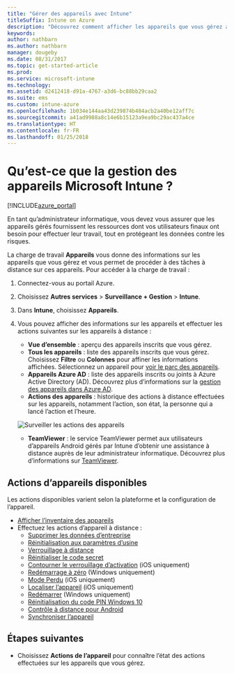 ```yaml
---
title: "Gérer des appareils avec Intune"
titleSuffix: Intune on Azure
description: "Découvrez comment afficher les appareils que vous gérez avec Intune et effectuer diverses opérations dessus."
keywords: 
author: nathbarn
ms.author: nathbarn
manager: dougeby
ms.date: 08/31/2017
ms.topic: get-started-article
ms.prod: 
ms.service: microsoft-intune
ms.technology: 
ms.assetid: d2412418-d91a-4767-a3d6-bc88bb29caa2
ms.suite: ems
ms.custom: intune-azure
ms.openlocfilehash: 1b034e144aa43d239874b484acb2a40be12aff7c
ms.sourcegitcommit: a41ad9988a8c14e6b15123a9ea9bc29ac437a4ce
ms.translationtype: HT
ms.contentlocale: fr-FR
ms.lasthandoff: 01/25/2018
---
```

# <a name="what-is-microsoft-intune-device-management"></a>Qu’est-ce que la gestion des appareils Microsoft Intune ?


[!INCLUDE[azure_portal](./includes/azure_portal.md)]

En tant qu’administrateur informatique, vous devez vous assurer que les appareils gérés fournissent les ressources dont vos utilisateurs finaux ont besoin pour effectuer leur travail, tout en protégeant les données contre les risques.

La charge de travail **Appareils** vous donne des informations sur les appareils que vous gérez et vous permet de procéder à des tâches à distance sur ces appareils. Pour accéder à la charge de travail :

1. Connectez-vous au portail Azure.
2. Choisissez **Autres services** > **Surveillance + Gestion** > **Intune**.
3. Dans **Intune**, choisissez **Appareils**.
4. Vous pouvez afficher des informations sur les appareils et effectuer les actions suivantes sur les appareils à distance :
    - **Vue d’ensemble** : aperçu des appareils inscrits que vous gérez.
    - **Tous les appareils** : liste des appareils inscrits que vous gérez. Choisissez **Filtre** ou **Colonnes** pour affiner les informations affichées. Sélectionnez un appareil pour [voir le parc des appareils](device-inventory.md).
    - **Appareils Azure AD** : liste des appareils inscrits ou joints à Azure Active Directory (AD). Découvrez plus d’informations sur la [gestion des appareils dans Azure AD](https://docs.microsoft.com/azure/active-directory/device-management-introduction).
    - **Actions des appareils** : historique des actions à distance effectuées sur les appareils, notamment l’action, son état, la personne qui a lancé l’action et l’heure.

    ![Surveiller les actions des appareils](./media/monitor-device-actions.png)

    - **TeamViewer** : le service TeamViewer permet aux utilisateurs d’appareils Android gérés par Intune d’obtenir une assistance à distance auprès de leur administrateur informatique. Découvrez plus d’informations sur [TeamViewer](device-profile-android-teamviewer.md).

## <a name="available-device-actions"></a>Actions d’appareils disponibles
Les actions disponibles varient selon la plateforme et la configuration de l’appareil.

- [Afficher l’inventaire des appareils](device-inventory.md)
- Effectuez les actions d’appareil à distance :
    - [Supprimer les données d’entreprise](devices-wipe.md#remove-company-data)
    - [Réinitialisation aux paramètres d’usine](devices-wipe.md#factory-reset)
    - [Verrouillage à distance](device-remote-lock.md)
    - [Réinitialiser le code secret](device-passcode-reset.md)
    - [Contourner le verrouillage d’activation](device-activation-lock-bypass.md) (iOS uniquement)
    - [Redémarrage à zéro](device-fresh-start.md) (Windows uniquement)
    - [Mode Perdu](device-lost-mode.md) (iOS uniquement)
    - [Localiser l’appareil](device-locate.md) (iOS uniquement)
    - [Redémarrer](device-restart.md) (Windows uniquement)
    - [Réinitialisation du code PIN Windows 10](device-windows-pin-reset.md)
    - [Contrôle à distance pour Android](device-profile-android-teamviewer.md)
    - [Synchroniser l’appareil](device-sync.md)


## <a name="next-steps"></a>Étapes suivantes

- Choisissez **Actions de l’appareil** pour connaître l’état des actions effectuées sur les appareils que vous gérez.
